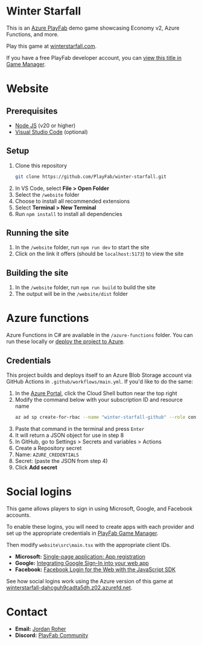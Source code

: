 # Winter Starfall

This is an [Azure PlayFab](https://www.playfab.com) demo game showcasing Economy v2, Azure Functions, and more.

Play this game at [winterstarfall.com](https://www.winterstarfall.com/).

If you have a free PlayFab developer account, you can [view this title in Game Manager](https://developer.playfab.com/en-us/F8941/dashboard).

# Website

## Prerequisites

-   [Node JS](https://nodejs.org) (v20 or higher)
-   [Visual Studio Code](https://code.visualstudio.com) (optional)

## Setup

1. Clone this repository
    ```bash
    git clone https://github.com/PlayFab/winter-starfall.git
    ```
1. In VS Code, select **File &gt; Open Folder**
1. Select the `/website` folder
1. Choose to install all recommended extensions
1. Select **Terminal &gt; New Terminal**
1. Run `npm install` to install all dependencies

## Running the site

1. In the `/website` folder, run `npm run dev` to start the site
1. Click on the link it offers (should be `localhost:5173`) to view the site

## Building the site

1. In the `/website` folder, run `npm run build` to build the site
1. The output will be in the `/website/dist` folder

# Azure functions

Azure Functions in C# are available in the `/azure-functions` folder. You can run these locally or [deploy the project to Azure](https://learn.microsoft.com/en-us/azure/azure-functions/functions-develop-vs-code).

## Credentials

This project builds and deploys itself to an Azure Blob Storage account via GitHub Actions in `.github/workflows/main.yml`. If you'd like to do the same:

1. In the [Azure Portal](https://portal.azure.com/), click the Cloud Shell button near the top right
1. Modify the command below with your subscription ID and resource name
    ```bash
    az ad sp create-for-rbac --name "winter-starfall-github" --role contributor --scopes /subscriptions/YOUR_SUBSCRIPTION_ID/resourceGroups/YOUR_RESOURCE_GROUP_NAME --json-auth
    ```
1. Paste that command in the terminal and press `Enter`
1. It will return a JSON object for use in step 8
1. In GitHub, go to Settings > Secrets and variables > Actions
1. Create a Repository secret
1. Name: `AZURE_CREDENTIALS`
1. Secret: (paste the JSON from step 4)
1. Click **Add secret**

# Social logins

This game allows players to sign in using Microsoft, Google, and Facebook accounts.

To enable these logins, you will need to create apps with each provider and set up the appropriate credentials in [PlayFab Game Manager](https://developer.playfab.com).

Then modify `website\src\main.tsx` with the appropriate client IDs.

-   **Microsoft:** [Single-page application: App registration](https://learn.microsoft.com/en-us/entra/identity-platform/scenario-spa-app-registration)
-   **Google:** [Integrating Google Sign-In into your web app](https://developers.google.com/identity/sign-in/web/sign-in)
-   **Facebook:** [Facebook Login for the Web with the JavaScript SDK](https://developers.facebook.com/docs/facebook-login/web)

See how social logins work using the Azure version of this game at [winterstarfall-dahcguh9cadta5dh.z02.azurefd.net](https://winterstarfall-dahcguh9cadta5dh.z02.azurefd.net/).

# Contact

-   **Email:** <a href="mailto:jordan.roher@microsoft.com">Jordan Roher</a>
-   **Discord:** [PlayFab Community](https://discord.com/invite/msftgamedev)